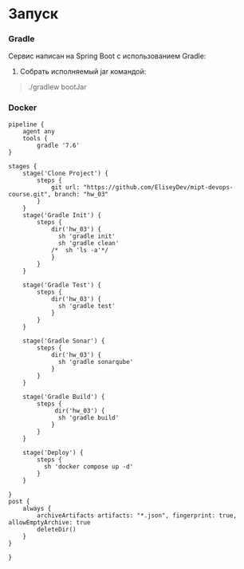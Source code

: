 # Запуск

### Gradle

Сервис написан на Spring Boot с использованием Gradle:

1) Собрать исполняемый jar командой:

> ./gradlew bootJar

### Docker

    pipeline {
        agent any
        tools {
            gradle '7.6'
    }

    stages {
        stage('Clone Project') {
            steps {
                git url: "https://github.com/EliseyDev/mipt-devops-course.git", branch: "hw_03"
            }
        }
        stage('Gradle Init') {
            steps {
                dir('hw_03') {
                  sh 'gradle init' 
                  sh 'gradle clean'
                /*  sh 'ls -a'*/
                }
            }
        }
        
        stage('Gradle Test') {
            steps {
                dir('hw_03') {
                  sh 'gradle test'
                }
            }
        }
        
        stage('Gradle Sonar') {
            steps {
                dir('hw_03') {
                  sh 'gradle sonarqube'
                }
            }
        }
        
        stage('Gradle Build') {
            steps {
                 dir('hw_03') {
                  sh 'gradle build'
                }
            }
        }
        
        stage('Deploy') {
            steps {
              sh 'docker compose up -d'
            }
        }
        
    }
    post {
        always {
            archiveArtifacts artifacts: "*.json", fingerprint: true, allowEmptyArchive: true
            deleteDir()
        }
    }

    }
